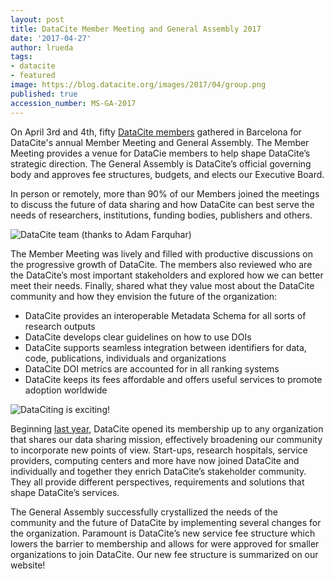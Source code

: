 ```yaml
---
layout: post
title: DataCite Member Meeting and General Assembly 2017
date: '2017-04-27'
author: lrueda
tags:
- datacite
- featured
image: https://blog.datacite.org/images/2017/04/group.png
published: true
accession_number: MS-GA-2017
---
```


On April 3rd and 4th, fifty [DataCite members](https://www.datacite.org/members.html) gathered in Barcelona for DataCite's annual Member Meeting and General Assembly. The Member Meeting provides a venue for DataCie members to help shape DataCite’s strategic direction. The General Assembly is DataCite’s official governing body and approves fee structures, budgets, and elects our Executive Board. 

In person or remotely, more than 90% of our Members joined the meetings to discuss the future of data sharing and how DataCite can best serve the needs of researchers, institutions, funding bodies, publishers and others.

![DataCite team (thanks to Adam Farquhar)](/images/2017/04/group.png)

The Member Meeting was lively and filled with productive discussions on the progressive growth of DataCite. The members also reviewed who are the DataCite’s most important stakeholders and explored how we can better meet their needs. Finally, shared what they value most about the DataCite community and how they envision the future of the organization:

* DataCite provides an interoperable Metadata Schema for all sorts of research outputs
* DataCite develops clear guidelines on how to use DOIs
* DataCite supports seamless integration between identifiers for data, code, publications, individuals and organizations
* DataCite DOI metrics are accounted for in all ranking systems
* DataCite keeps its fees affordable and offers useful services to promote adoption worldwide

![DataCiting is exciting!](/images/2017/04/notebooks.png)

Beginning [last year](https://blog.datacite.org/general-assembly-2016/), DataCite opened its membership up to any organization that shares our data sharing mission, effectively broadening our community to incorporate new points of view. Start-ups, research hospitals, service providers, computing centers and more have now joined DataCite and individually and together they enrich DataCite’s stakeholder community. They all provide different perspectives, requirements and solutions that shape DataCite’s services.

The General Assembly successfully crystallized the needs of the community and the future of DataCite by implementing several changes for the organization. Paramount is DataCite’s new service fee structure which lowers the barrier to membership and allows for were approved for smaller organizations to join DataCite. Our new fee structure is summarized on our website!

